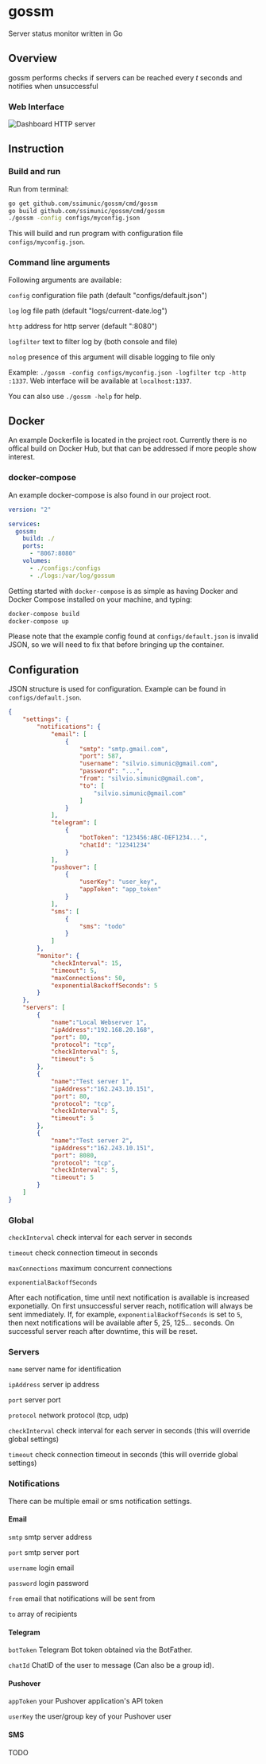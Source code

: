 # gossm
Server status monitor written in Go

## Overview

gossm performs checks if servers can be reached every *t* seconds and notifies when unsuccessful

### Web Interface

![Dashboard HTTP server](https://i.imgur.com/IkdmQ4k.png)

## Instruction

### Build and run

Run from terminal:

```bash
go get github.com/ssimunic/gossm/cmd/gossm
go build github.com/ssimunic/gossm/cmd/gossm
./gossm -config configs/myconfig.json
```

This will build and run program with configuration file `configs/myconfig.json`.

### Command line arguments

Following arguments are available:

`config` configuration file path (default "configs/default.json")

`log` log file path (default "logs/current-date.log")

`http` address for http server (default ":8080")

`logfilter` text to filter log by (both console and file)

`nolog` presence of this argument will disable logging to file only

Example: `./gossm -config configs/myconfig.json -logfilter tcp -http :1337`. Web interface will be available at `localhost:1337`.


You can also use `./gossm -help` for help.

## Docker

An example Dockerfile is located in the project root. Currently there is no offical build on Docker Hub, but that can be addressed if more people show interest.

### docker-compose

An example docker-compose is also found in our project root.

```yaml
version: "2"

services:
  gossm:
    build: ./
    ports:
      - "8067:8080"
    volumes:
      - ./configs:/configs
      - ./logs:/var/log/gossum
```

Getting started with `docker-compose` is as simple as having Docker and Docker Compose installed on your machine, and typing:

```bash
docker-compose build
docker-compose up
```

Please note that the example config found at `configs/default.json` is invalid JSON, so we will need to fix that before bringing up the container.

## Configuration

JSON structure is used for configuration. Example can be found in `configs/default.json`.

```json
{
    "settings": {
        "notifications": {
            "email": [
                {
                    "smtp": "smtp.gmail.com",
                    "port": 587,
                    "username": "silvio.simunic@gmail.com",
                    "password": "...",
                    "from": "silvio.simunic@gmail.com",
                    "to": [
                        "silvio.simunic@gmail.com"
                    ]
                }
            ],
            "telegram": [
                {
                    "botToken": "123456:ABC-DEF1234...",
                    "chatId": "12341234"
                }
            ],
            "pushover": [
                {
                    "userKey": "user_key",
                    "appToken": "app_token"
                }
            ],
            "sms": [
                {
                    "sms": "todo"
                }
            ]
        },
        "monitor": {
            "checkInterval": 15,
            "timeout": 5,
            "maxConnections": 50,
            "exponentialBackoffSeconds": 5
        }
    },
    "servers": [
        {
            "name":"Local Webserver 1",
            "ipAddress":"192.168.20.168",
            "port": 80,
            "protocol": "tcp",
            "checkInterval": 5,
            "timeout": 5
        },
        {
            "name":"Test server 1",
            "ipAddress":"162.243.10.151",
            "port": 80,
            "protocol": "tcp",
            "checkInterval": 5,
            "timeout": 5
        },
        {
            "name":"Test server 2",
            "ipAddress":"162.243.10.151",
            "port": 8080,
            "protocol": "tcp",
            "checkInterval": 5,
            "timeout": 5
        }
    ]
}
```

### Global

`checkInterval` check interval for each server in seconds

`timeout` check connection timeout in seconds

`maxConnections` maximum concurrent connections 

`exponentialBackoffSeconds`

After each notification, time until next notification is available is increased exponetially. On first unsuccessful server reach, notification will always be sent immediately. If, for example, `exponentialBackoffSeconds` is set to `5`, then next notifications will be available after 5, 25, 125... seconds. On successful server reach after downtime, this will be reset.  

### Servers

`name` server name for identification

`ipAddress` server ip address

`port` server port

`protocol` network protocol (tcp, udp)

`checkInterval`  check interval for each server in seconds (this will override global settings)

`timeout` check connection timeout in seconds (this will override global settings)

### Notifications

There can be multiple email or sms notification settings.

#### Email

`smtp` smtp server address

`port` smtp server port

`username` login email

`password` login password

`from` email that notifications will be sent from

`to` array of recipients 

#### Telegram

`botToken` Telegram Bot token obtained via the BotFather.

`chatId` ChatID of the user to message (Can also be a group id).

#### Pushover

`appToken` your Pushover application's API token

`userKey` the user/group key of your Pushover user

#### SMS

TODO
